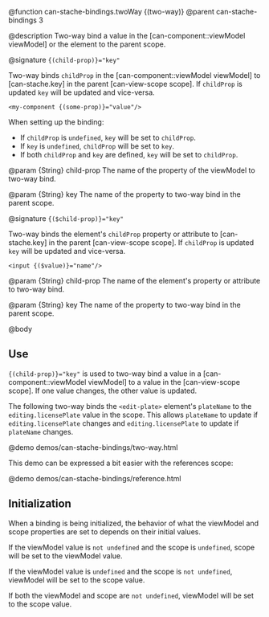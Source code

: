 @function can-stache-bindings.twoWay {\(two-way\)}
@parent can-stache-bindings 3

@description Two-way bind a value in the [can-component::viewModel viewModel] or the element to the parent scope.

@signature `{(child-prop)}="key"`

  Two-way binds `childProp` in the  [can-component::viewModel viewModel] to 
  [can-stache.key] in the parent [can-view-scope scope].  If `childProp` is updated `key` will be updated
  and vice-versa.
  
  ```
  <my-component {(some-prop)}="value"/>
  ```
  
  When setting up the binding:
  
  - If `childProp` is `undefined`, `key` will be set to `childProp`.
  - If `key` is `undefined`, `childProp` will be set to `key`.
  - If both `childProp` and `key` are defined, `key` will be set to `childProp`.
  


  @param {String} child-prop The name of the property of the viewModel to two-way bind.

  @param {String} key The name of the property to two-way bind in the parent scope.

@signature `{($child-prop)}="key"`

  Two-way binds the element's `childProp` property or attribute to 
  [can-stache.key] in the parent [can-view-scope scope].  If `childProp` is updated `key` will be updated
  and vice-versa.

  ```
  <input {($value)}="name"/>
  ```

  @param {String} child-prop The name of the element's property or attribute to two-way bind.

  @param {String} key The name of the property to two-way bind in the parent scope.
  
@body

## Use

`{(child-prop)}="key"` is used to two-way bind a value in a [can-component::viewModel viewModel] to
a value in the  [can-view-scope scope].  If one value changes, the other value is updated.

The following two-way binds the `<edit-plate>` element's `plateName` to the `editing.licensePlate`
value in the scope.  This allows `plateName` to update if `editing.licensePlate` changes and
`editing.licensePlate` to update if `plateName` changes.

@demo demos/can-stache-bindings/two-way.html

This demo can be expressed a bit easier with the references scope:

@demo demos/can-stache-bindings/reference.html

## Initialization

When a binding is being initialized, the behavior of what the viewModel and scope properties
are set to depends on their initial values.

If the viewModel value is `not undefined` and the scope is `undefined`, scope will be set to the viewModel value.

If the viewModel value is `undefined` and the scope is `not undefined`, viewModel will be set to the scope value.

If both the viewModel and scope are `not undefined`, viewModel will be set to the scope value.


